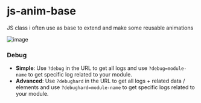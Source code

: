 # js-anim-base
JS class i often use as base to extend and make some reusable animations  

![image](https://github.com/DamChtlv/js-anim-base/assets/6544224/11dccdb0-2de2-4fc2-8221-91e86cdcc472)

### Debug
- **Simple**: Use `?debug` in the URL to get all logs and use `?debug=module-name` to get specific log related to your module.
- **Advanced**: Use `?debughard` in the URL to get all logs + related data / elements and use `?debughard=module-name` to get specific logs related to your module.
